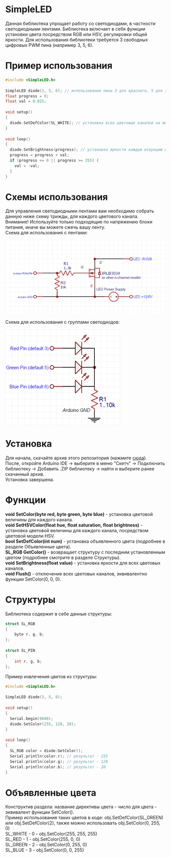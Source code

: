 # SimpleLED
Данная библиотека упрощает работу со светодиодами, в частности светодиодными лентами. Библиотека включает в себя функции установки цвета посредством RGB или HSV, регулировки общей яркости. Для использования библиотеки требуется 3 свободных цифровых PWM пина (например 3, 5,
6).

# Пример использования
```c++
#include <SimpleLED.h>

SimpleLED diode(3, 5, 6); // использование пина 3 для красного, 5 для зелёного, 6 для синего цветового канала.
float progress = 0;
float val = 0.025;

void setup() 
{
  diode.SetDefColor(SL_WHITE); // установка всех цветовых каналов на максимум (т.е. белый цвет)
}

void loop() 
{
  diode.SetBrightness(progress); // установка яркости каждую итерацию цикла
  progress = progress + val;
  if (progress <= 0 || progress >= 255) {
    val = -val;
  }
}
```

# Схемы использования
Для управления светодиодными лентами вам необходимо собрать данную ниже схему трижды, для каждого цветового канала.<br>
Внимание! Используйте только подходящие по напряжению блоки питания, иначе вы можете сжечь вашу ленту.<br>
Схема для использования с лентами:

![Preview](https://github.com/SNMetamorph/SimpleLED/blob/master/mosfetscheme.png?raw=true)

Схема для использования с группами светодиодов:

![Preview](https://github.com/SNMetamorph/SimpleLED/blob/master/ledscheme.png?raw=true)

# Установка
Для начала, скачайте архив этого репозитория (нажмите <a href="https://github.com/SNMetamorph/SimpleLED/archive/master.zip">сюда</a>).<br> 
После, откройте Arduino IDE -> выберите в меню "Скетч" -> Подключить библиотеку -> Добавить .ZIP библиотеку -> найти и выберите ранее скачанный архив.<br> Установка завершена.

# Функции
<b>void SetColor(byte red, byte green, byte blue)</b> - установка цветовой величины для каждого канала.<br>
<b>void SetHSVColor(float hue, float saturation, float brightness)</b> - установка цветовой величины для каждого канала, посредством цветовой модели HSV.<br>
<b>bool SetDefColor(int num)</b> - установка объявленного цвета (подробнее в разделе Объявленные цвета).<br>
<b>SL_RGB GetColor()</b> - возвращает структуру с последним установленным цветом (подробнее смотрите в разделе Структуры).<br>
<b>void SetBrightness(float value)</b> - установка яркости для всех цветовых каналов.<br>
<b>void Flush()</b> - отключение всех цветовых каналов, эквивалентно функции SetColor(0, 0, 0).<br>

# Структуры
Библиотека содержит в себе данные структуры:
```c++
struct SL_RGB 
{
	byte r, g, b;
};

struct SL_PIN 
{
	int r, g, b;
};
```
Пример извлечения цветов из структуры:
```c++
#include <SimpleLED.h>

SimpleLED diode(3, 5, 6);

void setup()
{
  Serial.begin(9600);
  diode.SetColor(255, 128, 20);
}

void loop()
{
  SL_RGB color = diode.GetColor();
  Serial.println(color.r); // результат - 255
  Serial.println(color.g); // результат - 128
  Serial.println(color.b); // результат - 20
}
```
# Объявленные цвета
Конструктив раздела: название директивы цвета - число для цвета - эквивалент функции SetColor().<br>
Пример использования таких цветов в коде: obj.SetDefColor(SL_GREEN) или obj.SetDefColor(2), также можно использовать obj.SetColor(0, 255, 0)<br>
SL_WHITE - 0 - obj.SetColor(255, 255, 255)<br>
SL_RED - 1 - obj.SetColor(255, 0, 0)<br>
SL_GREEN - 2 - obj.SetColor(0, 255, 0)<br>
SL_BLUE - 3 - obj.SetColor(0, 0, 255)<br>

